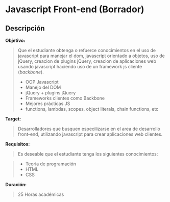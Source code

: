 Javascript Front-end (Borrador)
===============================

## Descripción

**Objetivo:**

> Que el estudiante obtenga o refuerce conocimientos en el uso de javascript para manejar el dom, javascript orientado a objetos, uso de jQuery, creacion de plugins jQuery, creacion de aplicaciones web usando javascript haciendo uso de un framework js cliente (*backbone*).
>
>* OOP Javascript
>* Manejo del DOM
>* jQuery + plugins jQuery
>* Frameworks clientes como Backbone
>* Mejores prácticas JS
>* functions, lambdas, scopes, object literals, chain functions, etc

**Target:**

> Desarrolladores que busquen especilizarse en el area de desarrollo front-end, utilizando javascript para crear aplicaciones web clientes.

**Requisitos:**

> Es deseable que el estudiante tenga los siguientes conocimientos:

>* Teoria de programación
>* HTML
>* CSS

**Duración:**

> 25 Horas académicas